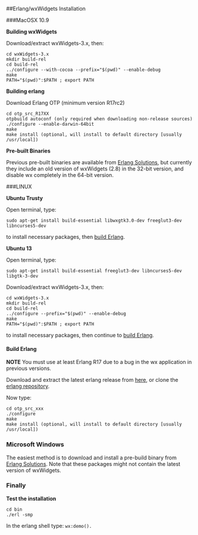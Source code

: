##Erlang/wxWidgets Installation


###MacOSX 10.9

**Building wxWidgets**

Download/extract wxWidgets-3.x, then:
<pre><code>cd wxWidgets-3.x
mkdir build-rel
cd build-rel
../configure --with-cocoa --prefix="$(pwd)" --enable-debug
make
PATH="$(pwd)":$PATH ; export PATH
</code></pre>

**Building erlang**

Download Erlang OTP (minimum version R17rc2)
<pre><code>cd otp_src_R17XX
otpbuild autoconf (only required when downloading non-release sources)
./configure --enable-darwin-64bit
make
make install (optional, will install to default directory [usually /usr/local])
</code></pre>

**Pre-built Binaries**

Previous pre-built binaries are available from [Erlang Solutions](https://www.erlang-solutions.com/downloads/), but currently they include an old version of wxWidgets (2.8) in the 32-bit version, and disable wx completely in the 64-bit version. 


###LINUX

**Ubuntu Trusty**

Open terminal, type:

`sudo apt-get install build-essential libwxgtk3.0-dev freeglut3-dev libncurses5-dev`

to install necessary packages, then [build Erlang](#build-erlang).


**Ubuntu 13**

Open terminal, type:

`sudo apt-get install build-essential freeglut3-dev libncurses5-dev libgtk-3-dev`

Download/extract wxWidgets-3.x, then:
<pre><code>cd wxWidgets-3.x
mkdir build-rel
cd build-rel
../configure --prefix="$(pwd)" --enable-debug
make
PATH="$(pwd)":$PATH ; export PATH
</code></pre>

to install necessary packages, then continue to [build Erlang](#build-erlang).

#### Build Erlang

**NOTE** You must use at least Erlang R17 due to a bug in the wx application in previous versions. 

Download and extract the latest erlang release from [here](http://www.erlang.org/download.html), or clone the [erlang repository](https://github.com/erlang/otp).

Now type:

<pre><code>cd otp_src_xxx
./configure
make
make install (optional, will install to default directory [usually /usr/local])
</pre></code>


### Microsoft Windows

The easiest method is to download and install a pre-build binary from [Erlang Solutions](https://www.erlang-solutions.com/downloads/). Note that these packages might not contain the latest version of wxWidgets.


### Finally

**Test the installation**
<pre><code>cd bin
./erl -smp</pre></code>

In the erlang shell type:
`wx:demo().`
